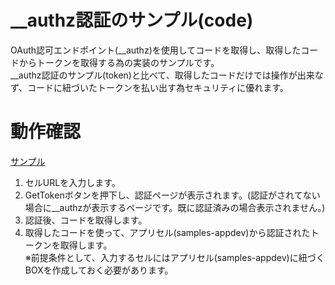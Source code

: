 # __authz認証のサンプル(code)
OAuth認可エンドポイント(\__authz)を使用してコードを取得し、取得したコードからトークンを取得する為の実装のサンプルです。  
__authz認証のサンプル(token)と比べて、取得したコードだけでは操作が出来なず、コードに紐づいたトークンを払い出す為セキュリティに優れます。

# 動作確認
[サンプル](https://demo.personium.io/samples-appdev/__/01_simplest_app_implicit_flow/html/sample.html)

1. セルURLを入力します。  
1. GetTokenボタンを押下し、認証ページが表示されます。(認証がされてない場合に\__authzが表示するページです。既に認証済みの場合表示されません。)  
1. 認証後、コードを取得します。  
1. 取得したコードを使って、アプリセル(samples-appdev)から認証されたトークンを取得します。  
※前提条件として、入力するセルにはアプリセル(samples-appdev)に紐づくBOXを作成しておく必要があります。